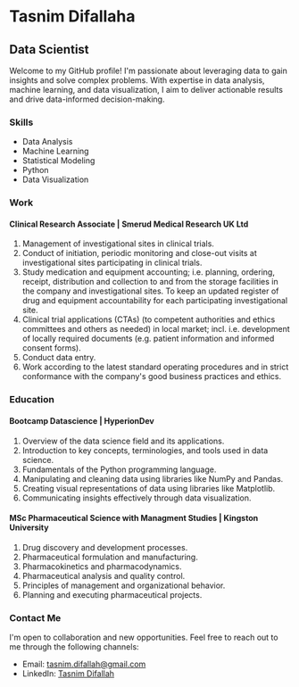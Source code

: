 # Tasnim Difallaha

## Data Scientist

Welcome to my GitHub profile! I'm passionate about leveraging data to gain insights and solve complex problems. With expertise in data analysis, machine learning, and data visualization, I aim to deliver actionable results and drive data-informed decision-making.

### Skills

- Data Analysis
- Machine Learning
- Statistical Modeling
- Python
- Data Visualization


### Work

#### Clinical Research Associate | Smerud Medical Research UK Ltd
1. Management of investigational sites in clinical trials.
2. Conduct of initiation, periodic monitoring and close-out visits at investigational sites participating in clinical trials.
3. Study medication and equipment accounting; i.e. planning, ordering, receipt, distribution and collection to and from the storage facilities in the company and investigational sites. To keep an updated register of drug and equipment accountability for each participating investigational site.
4. Clinical trial applications (CTAs) (to competent authorities and ethics committees and others as needed) in local market; incl. i.e. development of locally required documents (e.g. patient information and informed consent forms). 
5. Conduct data entry.
6. Work according to the latest standard operating procedures and in strict conformance with the company's good business practices and ethics.

### Education

#### Bootcamp Datascience | HyperionDev
1. Overview of the data science field and its applications.
2. Introduction to key concepts, terminologies, and tools used in data science.
3. Fundamentals of the Python programming language.
4. Manipulating and cleaning data using libraries like NumPy and Pandas.
5. Creating visual representations of data using libraries like Matplotlib.
6. Communicating insights effectively through data visualization.
#### MSc Pharmaceutical Science with Managment Studies | Kingston University
1. Drug discovery and development processes.
2. Pharmaceutical formulation and manufacturing.
3. Pharmacokinetics and pharmacodynamics.
4. Pharmaceutical analysis and quality control.
5. Principles of management and organizational behavior.
6. Planning and executing pharmaceutical projects.



### Contact Me

I'm open to collaboration and new opportunities. Feel free to reach out to me through the following channels:

- Email: [tasnim.difallah@gmail.com](mailto:tasnim.difallah@gmail.com)
- LinkedIn: [Tasnim Difallah](https://www.linkedin.com/in/tasnimdifallah/)

